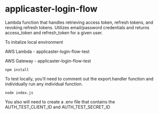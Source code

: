 # applicaster-login-flow

Lambda function that handles retrieving access token, refresh tokens, and revoking refresh tokens. Utilizes email/password credentials and returns access_token and refresh_token for a given user.

To initalize local environment

AWS Lambda - applicaster-login-flow-test

AWS Gateway - applicaster-login-flow-test

`npm install`

To test locally, you'll need to comment out the export.handler function and individually run any individual function.

`node index.js`

You also will need to create a .env file that contains the AUTH_TEST_CLIENT_ID and AUTH_TEST_SECRET_ID
